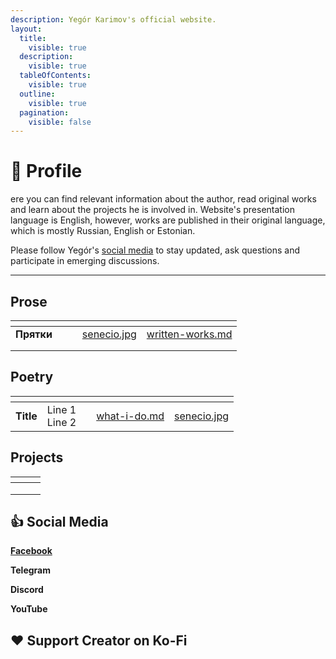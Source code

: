 ```yaml
---
description: Yegór Karimov's official website.
layout:
  title:
    visible: true
  description:
    visible: true
  tableOfContents:
    visible: true
  outline:
    visible: true
  pagination:
    visible: false
---
```


# 👋 Profile

ere you can find relevant information about the author, read original works and learn about the projects he is involved in. Website's presentation language is English, however, works are published in their original language, which is mostly Russian, English or Estonian.

Please follow Yegór's [social media](./#social-media) to stay updated, ask questions and participate in emerging discussions.

***

## Prose

<table data-card-size="large" data-view="cards"><thead><tr><th></th><th></th><th></th><th data-hidden data-card-cover data-type="files"></th><th data-hidden data-card-target data-type="content-ref"></th></tr></thead><tbody><tr><td><strong>Прятки</strong></td><td></td><td></td><td><a href=".gitbook/assets/senecio.jpg">senecio.jpg</a></td><td><a href="prose/written-works.md">written-works.md</a></td></tr><tr><td></td><td></td><td></td><td></td><td></td></tr><tr><td></td><td></td><td></td><td></td><td></td></tr></tbody></table>

## Poetry

<table data-view="cards"><thead><tr><th></th><th></th><th></th><th data-hidden data-card-target data-type="content-ref"></th><th data-hidden data-card-cover data-type="files"></th></tr></thead><tbody><tr><td><strong>Title</strong></td><td>Line 1<br>Line 2<br></td><td></td><td><a href="overview/what-i-do.md">what-i-do.md</a></td><td><a href=".gitbook/assets/senecio.jpg">senecio.jpg</a></td></tr></tbody></table>

## Projects

<table data-view="cards"><thead><tr><th></th><th></th><th></th></tr></thead><tbody><tr><td></td><td></td><td></td></tr><tr><td></td><td></td><td></td></tr><tr><td></td><td></td><td></td></tr></tbody></table>

## :thumbsup: Social Media

[**Facebook**](https://www.facebook.com/yegor.karimov.3) &#x20;

**Telegram**

**Discord**

**YouTube**

## :heart: Support Creator on Ko-Fi

